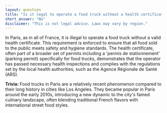 ```yaml
---
layout: question
title: "Is it legal to operate a food truck without a health certificate in Paris?"
short_answer: "No"
disclaimer: "This is not legal advice. Laws may vary by region."
---
```


In Paris, as in all of France, it is illegal to operate a food truck without a valid health certificate. This requirement is enforced to ensure that all food sold to the public meets safety and hygiene standards. The health certificate, often part of a broader set of permits including a 'permis de stationnement' (parking permit) specifically for food trucks, demonstrates that the operator has passed necessary health inspections and complies with the regulations set by the local health authorities, such as the Agence Régionale de Santé (ARS).

**Trivia:** Food trucks in Paris are a relatively recent phenomenon compared to their long history in cities like Los Angeles. They became popular in Paris around the early 2010s, introducing a new dynamic to the city's famed culinary landscape, often blending traditional French flavors with international street food styles.

